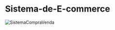 # Sistema-de-E-commerce
![SistemaCompraVenda](https://github.com/CarlosEduardo-IFF/Sistema-de-E-commerce/assets/149334691/8026185d-3a70-4684-b804-a9fedd4294d8)
